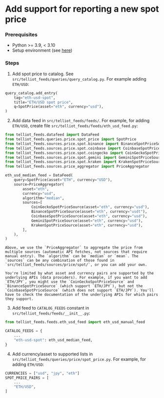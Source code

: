 # Add support for reporting a new spot price
### Prerequisites
- Python >= 3.9, < 3.10
- Setup environment (see [here](contributing.md))

### Steps
1. Add spot price to catalog. See `src/telliot_feeds/queries/query_catalog.py`. For example adding `ETH/USD`:
```python
query_catalog.add_entry(
    tag="eth-usd-spot",
    title="ETH/USD spot price",
    q=SpotPrice(asset="eth", currency="usd"),
)
```
2. Add data feed in `src/telliot_feeds/feeds/`. For example, for adding `ETH/USD`, create file `src/telliot_feeds/feeds/eth_usd_feed.py`:
```python
from telliot_feeds.datafeed import DataFeed
from telliot_feeds.queries.price.spot_price import SpotPrice
from telliot_feeds.sources.price.spot.binance import BinanceSpotPriceSource
from telliot_feeds.sources.price.spot.coinbase import CoinbaseSpotPriceSource
from telliot_feeds.sources.price.spot.coingecko import CoinGeckoSpotPriceSource
from telliot_feeds.sources.price.spot.gemini import GeminiSpotPriceSource
from telliot_feeds.sources.price.spot.kraken import KrakenSpotPriceSource
from telliot_feeds.sources.price_aggregator import PriceAggregator

eth_usd_median_feed = DataFeed(
    query=SpotPrice(asset="ETH", currency="USD"),
    source=PriceAggregator(
        asset="eth",
        currency="usd",
        algorithm="median",
        sources=[
            CoinGeckoSpotPriceSource(asset="eth", currency="usd"),
            BinanceSpotPriceSource(asset="eth", currency="usdt"),
            CoinbaseSpotPriceSource(asset="eth", currency="usd"),
            GeminiSpotPriceSource(asset="eth", currency="usd"),
            KrakenSpotPriceSource(asset="eth", currency="usd"),
        ],
    ),
)
```
    Above, we use the `PriceAggregator` to aggregate the price from multiple sources (automatic API fetches, not sources that require manual entry). The `algorithm` can be `median` or `mean`. The `sources` can be any combination of those found in `src/telliot_feeds/sources/price/spot/`, or you can add your own.

    You're limited by what asset and currency pairs are supported by the underlying APIs (data providers). For example, if you want to add `ETH/JPY`, you might use the `CoinGeckoSpotPriceSource` and `BinanceSpotPriceSource` (which support `ETH/JPY`), but not the `CoinbaseSpotPriceSource` (which does not support `ETH/JPY`). You'll have to check the documentation of the underlying APIs for which pairs they support.

3. Add feed to `CATALOG_FEEDS` constant in `src/telliot_feeds/feeds/__init__.py`:
```python
from telliot_feeds.feeds.eth_usd_feed import eth_usd_manual_feed

CATALOG_FEEDS = {
    ...
    "eth-usd-spot": eth_usd_median_feed,
}
```
4. Add currency/asset to supported lists in `src/telliot_feeds/queries/price/spot_price.py`. For example, for adding `ETH/USD`:
```python
CURRENCIES = ["usd", "jpy", "eth"]
SPOT_PRICE_PAIRS = [
    ...
    "ETH/USD",
]
```
